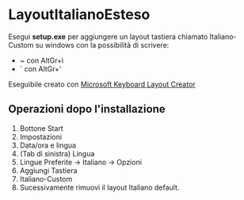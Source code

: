 # LayoutItalianoEsteso
Esegui **setup.exe** per aggiungere un layout tastiera chiamato Italiano-Custom su windows con la possibilità di scrivere:
* ~ con AltGr+ì
* ` con AltGr+'

Eseguibile creato con [Microsoft Keyboard Layout Creator](https://www.microsoft.com/en-us/download/details.aspx?id=102134)

## Operazioni dopo l'installazione
1) Bottone Start
2) Impostazioni
3) Data/ora e lingua
4) (Tab di sinistra) Lingua
5) Lingue Preferite -> Italiano -> Opzioni
6) Aggiungi Tastiera
7) Italiano-Custom 
8) Sucessivamente rimuovi il layout Italiano default.
